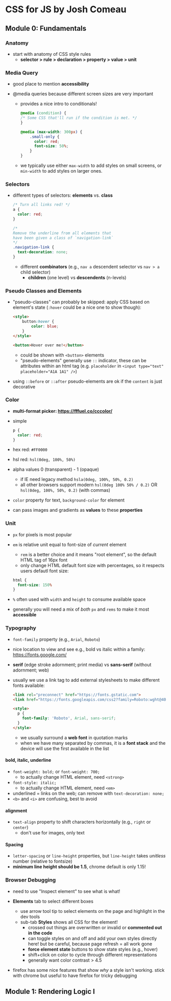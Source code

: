 # CSS for JS by Josh Comeau

## Module 0: Fundamentals

### Anatomy

- start with anatomy of CSS style rules 
    - **selector > rule > declaration > property > value > unit**

### Media Query

- good place to mention **accessibility**

- @media queries because different screen sizes are very important
    - provides a nice intro to conditionals!

        ```css
        @media (condition) {
        /* Some CSS that'll run if the condition is met. */
        }

        @media (max-width: 300px) {
            .small-only {
              color: red;
              font-size: 50%;
            }
        }
        ```

    - we typically use either `max-width` to add styles on small screens, or `min-width` to add styles on larger ones.

### Selectors

- different types of selectors: **elements** vs. **class**

    ```css
    /* Turn all links red! */
    a {
      color: red;
    }

    /*
    Remove the underline from all elements that
    have been given a class of `navigation-link`
    */
    .navigation-link {
      text-decoration: none;
    }
    ```

    - different **combinators** (e.g., `nav a` descendent selector vs `nav > a` child selector)
        - **children** (one level) vs **descendents** (n-levels)

### Pseudo Classes and Elements

- "pseudo-classes" can probably be skipped: apply CSS based on element's state (`:hover` could be a nice one to show though):

    ```html
    <style>
        button:hover {
            color: blue;
        }
    </style>

    <button>Hover over me!</button>
    ```

    - could be shown with `<button>` elements
    - "pseudo-elements" generally use `::` indicator, these can be attributes within an html tag (e.g. `placeholder` in `<input type="text" placeholder="A1A 1A1" />`)

- using `::before` or `::after` pseudo-elements are ok if the `content` is just decorative 

### Color

- **multi-format picker: https://fffuel.co/cccolor/**

- simple
    ```css
    p {
      color: red;
    }
    ```

- hex red: `#FF0000`
- hsl red: `hsl(0deg, 100%, 50%)`
- alpha values 0 (transparent) - 1 (opaque)
    - if IE need legacy method `hsla(0deg, 100%, 50%, 0.2)`
    - all other browsers support modern `hsl(0deg 100% 50% / 0.2)` OR `hsl(0deg, 100%, 50%, 0.2)` (with commas)

- `color` property for text, `background-color` for element

- can pass images and gradients as **values** to these **properties**

### Unit

- `px` for pixels is most popular
- `em` is relative unit equal to font-size of *current* element
    - `rem` is a better choice and it means "root element", so the default HTML tag of 16px font
    - only change HTML default font size with percentages, so it respects users defautl font size:
    ```css
    html {
      font-size: 150%
    }
    ```
- `%` often used with `width` and `height` to consume available space

- generally you will need a mix of *both* `px` and `rems` to make it most **accessible**

### Typography

- `font-family` property (e.g., `Arial`, `Roboto`)
- nice location to view and see e.g., bold vs italic within a family: https://fonts.google.com/
- **serif** (edge stroke adornment; print media) vs **sans-serif** (without adornment; web)

- usually we use a link tag to add external stylesheets to make different fonts available:

    ```html
    <link rel="preconnect" href="https://fonts.gstatic.com">
    <link href="https://fonts.googleapis.com/css2?family=Roboto:wght@400;700&display=swap" rel="stylesheet">

    <style>
      p {
        font-family: 'Roboto', Arial, sans-serif;
      }
    </style>
    ```

    - we usually surround a **web font** in quotation marks
    - when we have many separated by commas, it is a **font stack** and the device will use the first available in the list

#### bold, italic, underline

- `font-weight: bold;` or `font-weight: 700;`
    - to actually change HTML element, need `<strong>`
- `font-style: italic;`
    - to actually change HTML element, need `<em>`
- underlined = links on the web; can remove with `text-decoration: none;`
- `<b>` and `<i>` are confusing, best to avoid

#### alignment
    
- `text-align` property to shift characters horizontally (e.g., `right` or `center`)
    - don't use for images, only text

#### Spacing

- `letter-spacing` or `line-height` properties, but `line-height` takes *unitless* number (relative to fontsize)
- **minimum line height should be 1.5**, chrome default is only 1.15!

### Browser Debugging

- need to use "Inspect element" to see what is what!
- **Elements** tab to select different boxes
    - use arrow tool tip to select elements on the page and highlight in the dev tools
    - sub-tab **Styles** shows all CSS for the element!
        - crossed out things are overwritten or invalid or **commented out in the code**
        - can toggle styles on and off and add your own styles directly here! but be careful, because page refresh = all work gone
        - **force element state** buttons to show state styles (e.g., hover)
        - shift+click on color to cycle through different representations
        - generally want color contrast > 4.5

- firefox has some nice features that show *why* a style isn't working. stick with chrome but useful to have firefox for tricky debugging

## Module 1: Rendering Logic I


